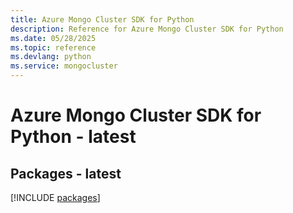 ```yaml
---
title: Azure Mongo Cluster SDK for Python
description: Reference for Azure Mongo Cluster SDK for Python
ms.date: 05/28/2025
ms.topic: reference
ms.devlang: python
ms.service: mongocluster
---
```

# Azure Mongo Cluster SDK for Python - latest
## Packages - latest
[!INCLUDE [packages](mongo-cluster-index.md)]
